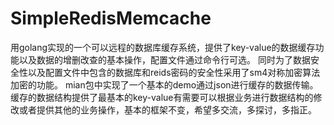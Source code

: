 # SimpleRedisMemcache
用golang实现的一个可以远程的数据库缓存系统，提供了key-value的数据缓存功能以及数据的增删改查的基本操作，配置文件通过命令行可选。
同时为了数据安全性以及配置文件中包含的数据库和reids密码的安全性采用了sm4对称加密算法加密的功能。
mian包中实现了一个基本的demo通过json进行缓存的数据传输。
缓存的数据结构提供了最基本的key-value有需要可以根据业务进行数据结构的修改或者提供其他的业务操作，基本的框架不变，希望多交流，多探讨，多指正。